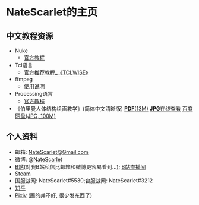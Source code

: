 # NateScarlet的主页

## 中文教程资源

* Nuke
  * [官方教程](Nuke\Written_Tutorials\index.html)
* Tcl语言
  * [官方推荐教程_《TCLWISE》](TCLWISE.html)
* ffmpeg
  * [使用说明](ffmpeg.html)
* Processing语言
  * [官方教程](Processing/Tutorials.html)
* 《伯里曼人体结构绘画教学》(简体中文清晰版) [**PDF**(13M)](伯里曼人体结构绘画教学.pdf)  [**JPG**在线查看](http://pub.manshow.org/vol/4644) [百度网盘(JPG, 100M)](https://pan.baidu.com/share/link?shareid=3915609403&uk=3741681143)

## 个人资料

* 邮箱: NateScarlet@Gmail.com
* 微博: [@NateScarlet](http://weibo.com/natescarlet)
* [B站](http://space.bilibili.com/1962/)(对我B站私信比邮箱和微博更容易看到…); [B站直播间](http://live.bilibili.com/298626)
* [Steam](http://steamcommunity.com/id/NateScarlet)
* 国服战网: NateScarlet#5530;台服战网: NateScarlet#3212
* [知乎](https://www.zhihu.com/people/NateScarlet)
* [Pixiv](http://www.pixiv.net/member.php?id=789096) (画的并不好, 很少发东西了)